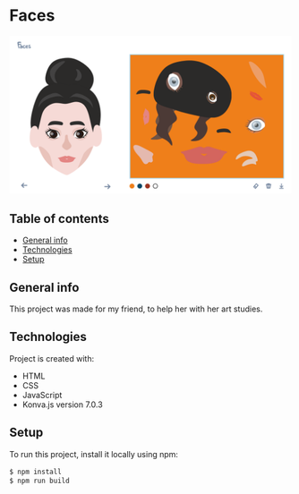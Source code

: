 # Faces
![screenshot](images/screenshot.png)


## Table of contents
* [General info](#general-info)
* [Technologies](#technologies)
* [Setup](#setup)

## General info
This project was made for my friend, to help her with her art studies.
	
## Technologies
Project is created with:
* HTML
* CSS
* JavaScript
* Konva.js version 7.0.3
	
## Setup
To run this project, install it locally using npm:

```
$ npm install
$ npm run build
```
